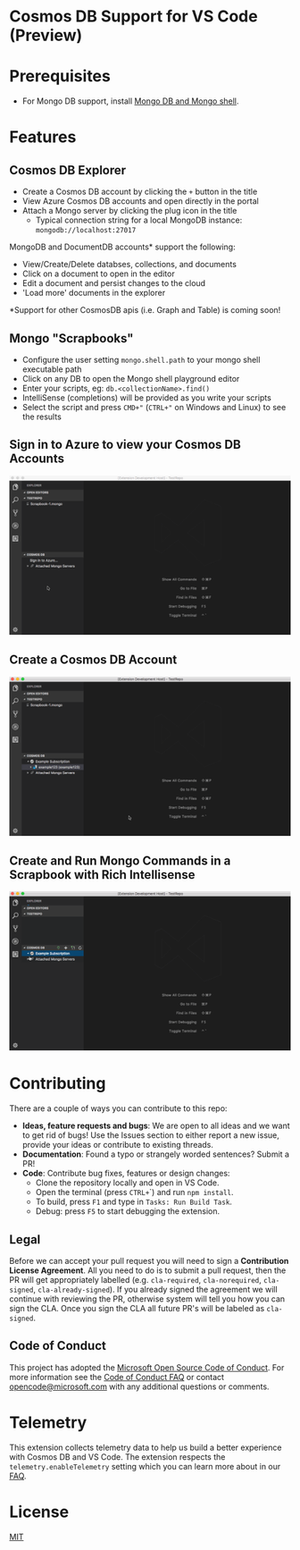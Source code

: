 
# Cosmos DB Support for VS Code (Preview)

# Prerequisites

- For Mongo DB support, install [Mongo DB and Mongo shell](https://docs.mongodb.com/manual/installation/).

# Features

## Cosmos DB Explorer

- Create a Cosmos DB account by clicking the `+` button in the title
- View Azure Cosmos DB accounts and open directly in the portal
- Attach a Mongo server by clicking the plug icon in the title
  - Typical connection string for a local MongoDB instance: `mongodb://localhost:27017`

MongoDB and DocumentDB accounts* support the following:
- View/Create/Delete databses, collections, and documents
- Click on a document to open in the editor
- Edit a document and persist changes to the cloud
- 'Load more' documents in the explorer

*Support for other CosmosDB apis (i.e. Graph and Table) is coming soon!

## Mongo "Scrapbooks"

- Configure the user setting `mongo.shell.path` to your mongo shell executable path
- Click on any DB to open the Mongo shell playground editor
- Enter your scripts, eg: `db.<collectionName>.find()`
- IntelliSense (completions) will be provided as you write your scripts
- Select the script and press `CMD+"` (`CTRL+"` on Windows and Linux) to see the results

## Sign in to Azure to view your Cosmos DB Accounts

![Azure Sign In](resources/signin.gif)

## Create a Cosmos DB Account

![Create Cosmos DB Account](resources/create.gif)

## Create and Run Mongo Commands in a Scrapbook with Rich Intellisense

![Mongo Intellisense](resources/intellisense.gif)

# Contributing
There are a couple of ways you can contribute to this repo:

- **Ideas, feature requests and bugs**: We are open to all ideas and we want to get rid of bugs! Use the Issues section to either report a new issue, provide your ideas or contribute to existing threads.
- **Documentation**: Found a typo or strangely worded sentences? Submit a PR!
- **Code**: Contribute bug fixes, features or design changes:
  - Clone the repository locally and open in VS Code.
  - Open the terminal (press `CTRL+`\`) and run `npm install`.
  - To build, press `F1` and type in `Tasks: Run Build Task`.
  - Debug: press `F5` to start debugging the extension.

## Legal
Before we can accept your pull request you will need to sign a **Contribution License Agreement**. All you need to do is to submit a pull request, then the PR will get appropriately labelled (e.g. `cla-required`, `cla-norequired`, `cla-signed`, `cla-already-signed`). If you already signed the agreement we will continue with reviewing the PR, otherwise system will tell you how you can sign the CLA. Once you sign the CLA all future PR's will be labeled as `cla-signed`.

## Code of Conduct
This project has adopted the [Microsoft Open Source Code of Conduct](https://opensource.microsoft.com/codeofconduct/). For more information see the [Code of Conduct FAQ](https://opensource.microsoft.com/codeofconduct/faq/) or contact [opencode@microsoft.com](mailto:opencode@microsoft.com) with any additional questions or comments.

# Telemetry
This extension collects telemetry data to help us build a better experience with Cosmos DB and VS Code. The extension respects the `telemetry.enableTelemetry` setting which you can learn more about in our [FAQ](https://code.visualstudio.com/docs/supporting/faq#_how-to-disable-telemetry-reporting).

# License
[MIT](LICENSE.md)
